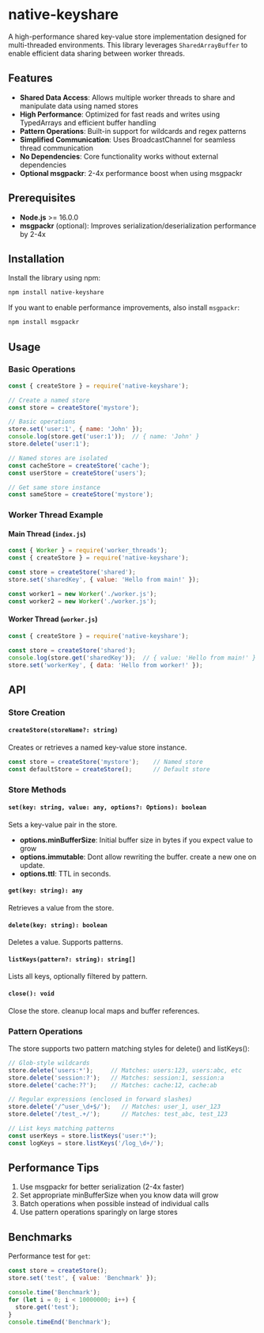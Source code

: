 # native-keyshare

A high-performance shared key-value store implementation designed for multi-threaded environments. This library leverages `SharedArrayBuffer` to enable efficient data sharing between worker threads.

## Features

- **Shared Data Access**: Allows multiple worker threads to share and manipulate data using named stores
- **High Performance**: Optimized for fast reads and writes using TypedArrays and efficient buffer handling
- **Pattern Operations**: Built-in support for wildcards and regex patterns
- **Simplified Communication**: Uses BroadcastChannel for seamless thread communication
- **No Dependencies**: Core functionality works without external dependencies
- **Optional msgpackr**: 2-4x performance boost when using msgpackr

## Prerequisites

- **Node.js** >= 16.0.0
- **msgpackr** (optional): Improves serialization/deserialization performance by 2-4x

## Installation

Install the library using npm:

```bash
npm install native-keyshare
```

If you want to enable performance improvements, also install `msgpackr`:

```bash
npm install msgpackr
```

## Usage

### Basic Operations

```javascript
const { createStore } = require('native-keyshare');

// Create a named store
const store = createStore('mystore');

// Basic operations
store.set('user:1', { name: 'John' });
console.log(store.get('user:1'));  // { name: 'John' }
store.delete('user:1');

// Named stores are isolated
const cacheStore = createStore('cache');
const userStore = createStore('users');

// Get same store instance
const sameStore = createStore('mystore');
```

### Worker Thread Example

#### Main Thread (`index.js`)
```javascript
const { Worker } = require('worker_threads');
const { createStore } = require('native-keyshare');

const store = createStore('shared');
store.set('sharedKey', { value: 'Hello from main!' });

const worker1 = new Worker('./worker.js');
const worker2 = new Worker('./worker.js');
```

#### Worker Thread (`worker.js`)
```javascript
const { createStore } = require('native-keyshare');

const store = createStore('shared');
console.log(store.get('sharedKey'));  // { value: 'Hello from main!' }
store.set('workerKey', { data: 'Hello from worker!' });
```

## API

### Store Creation

#### `createStore(storeName?: string)`
Creates or retrieves a named key-value store instance.

```javascript
const store = createStore('mystore');    // Named store
const defaultStore = createStore();      // Default store
```

### Store Methods

#### `set(key: string, value: any, options?: Options): boolean`
Sets a key-value pair in the store.
- **options.minBufferSize**: Initial buffer size in bytes if you expect value to grow
- **options.immutable**: Dont allow rewriting the buffer. create a new one on update.
- **options.ttl**: TTL in seconds.

#### `get(key: string): any`
Retrieves a value from the store.

#### `delete(key: string): boolean`
Deletes a value. Supports patterns.

#### `listKeys(pattern?: string): string[]`
Lists all keys, optionally filtered by pattern.

#### `close(): void`
Close the store. cleanup local maps and buffer references.

### Pattern Operations

The store supports two pattern matching styles for delete() and listKeys():

```javascript
// Glob-style wildcards
store.delete('users:*');     // Matches: users:123, users:abc, etc
store.delete('session:?');   // Matches: session:1, session:a
store.delete('cache:??');    // Matches: cache:12, cache:ab

// Regular expressions (enclosed in forward slashes)
store.delete('/^user_\d+$/');   // Matches: user_1, user_123
store.delete('/test_.+/');      // Matches: test_abc, test_123

// List keys matching patterns
const userKeys = store.listKeys('user:*');
const logKeys = store.listKeys('/log_\d+/');
```

## Performance Tips

1. Use msgpackr for better serialization (2-4x faster)
2. Set appropriate minBufferSize when you know data will grow
3. Batch operations when possible instead of individual calls
4. Use pattern operations sparingly on large stores

## Benchmarks

Performance test for `get`:

```javascript
const store = createStore();
store.set('test', { value: 'Benchmark' });

console.time('Benchmark');
for (let i = 0; i < 10000000; i++) {
  store.get('test');
}
console.timeEnd('Benchmark');
```
